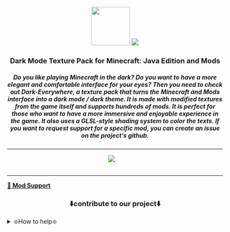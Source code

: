 <p align="center"><img height="90" src="https://user-images.githubusercontent.com/18473368/216816541-89b855de-ddfa-49b1-b5b3-e7e0158c3ebb.png">
<img src="https://user-images.githubusercontent.com/18473368/212367558-89a76469-0f80-4a55-8add-9253ccb52355.png"></p>

<div align="center">
  <h3>Dark Mode Texture Pack for Minecraft: Java Edition and Mods</h3>
  <h5><i>Do you like playing Minecraft in the dark? Do you want to have a more elegant and comfortable interface for your eyes? Then you need to check out Dark-Everywhere, a texture pack that turns the Minecraft and Mods interface into a dark mode / dark theme. It is made with modified textures from the game itself and supports hundreds of mods. It is perfect for those who want to have a more immersive and enjoyable experience in the game. It also uses a GLSL-style shading system to color the texts. If you want to request support for a specific mod, you can create an issue on the project’s github.</i></h5>
  
---

<a aria-label="license" href="https://creativecommons.org/licenses/zero/1.0/">
              <img src="https://img.shields.io/endpoint?url=https://dark-variations.vercel.app/api/license"></a>
<a aria-label="release" href="https://github.com/vindocel/Dark-Everywhere/releases/latest">
              <img alt="" src="https://img.shields.io/endpoint?url=https://dark-variations.vercel.app/api/release"></a>
<a aria-label="curseforge downloads" href="https://www.curseforge.com/minecraft/texture-packs/dark-everywhere/files">
              <img alt="" src="https://img.shields.io/endpoint?url=https://dark-variations.vercel.app/api/curseforge"></a>
<a aria-label="modrinth downloads" href="https://modrinth.com/resourcepack/dark-everywhere">
              <img alt="" src="https://img.shields.io/endpoint?url=https://dark-variations.vercel.app/api/modrinth"></a>
<a aria-label="github downloads" href="https://github.com/vindocel/Dark-Everywhere/releases">
<img alt="" src="https://img.shields.io/endpoint?url=https://dark-variations.vercel.app/api/github"></a>

<h7><a href="https://www.curseforge.com/minecraft/texture-packs/dark-everywhere/files" aria-label="curseforge Version">
<img src="https://img.shields.io/endpoint?url=https://dark-variations.vercel.app/api/version" alt="" /></a></h7>

</div>

---

[**📄 Mod Support**](https://github.com/vindocel/Dark-Everywhere/blob/1.19.4/mod%20support.md)

</details>
<h3 align="center">⬇️contribute to our project⬇️</h3>
<details>
<summary>❇️How to help❇️</summary>
If you want to help, download the photoshop actions. ><a href=https://github.com/vindocel/Dark-Everywhere/releases/tag/Actions>here</a><

fork the <a href=https://github.com/vindocel/Dark-Everywhere/tree/Alpha>Alpha</a> repository and send commit directly to it to be accepted and tested, if you send commit to final version 1.19 it will be rejected instantly

</details>
